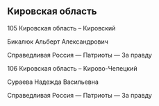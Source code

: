 ## Кировская область
   
   105 Кировская область – Кировский
   
   Бикалюк Альберт Александрович
   
   Справедливая Россия — Патриоты — За правду
   
   106 Кировская область – Кирово-Чепецкий
   
   Сураева Надежда Васильевна
   
   Справедливая Россия — Патриоты — За правду
   
